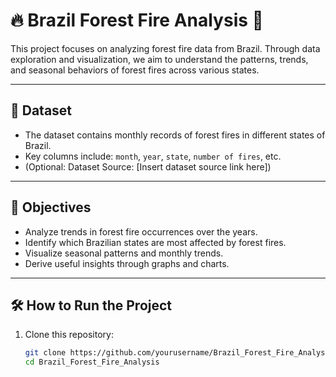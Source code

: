 # 🔥 Brazil Forest Fire Analysis 🌳

This project focuses on analyzing forest fire data from Brazil. Through data exploration and visualization, we aim to understand the patterns, trends, and seasonal behaviors of forest fires across various states.

---

## 📂 Dataset
- The dataset contains monthly records of forest fires in different states of Brazil.
- Key columns include: `month`, `year`, `state`, `number of fires`, etc.
- (Optional: Dataset Source: [Insert dataset source link here])

---

## 🎯 Objectives
- Analyze trends in forest fire occurrences over the years.
- Identify which Brazilian states are most affected by forest fires.
- Visualize seasonal patterns and monthly trends.
- Derive useful insights through graphs and charts.

---

## 🛠️ How to Run the Project

1. Clone this repository:
   ```bash
   git clone https://github.com/yourusername/Brazil_Forest_Fire_Analysis.git
   cd Brazil_Forest_Fire_Analysis
